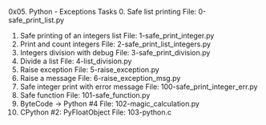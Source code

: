 0x05. Python - Exceptions
Tasks
0. Safe list printing
File: 0-safe_print_list.py
1. Safe printing of an integers list
File: 1-safe_print_integer.py
2. Print and count integers
File: 2-safe_print_list_integers.py
3. Integers division with debug
File: 3-safe_print_division.py
4. Divide a list
File: 4-list_division.py
5. Raise exception
File: 5-raise_exception.py
6. Raise a message
File: 6-raise_exception_msg.py
7. Safe integer print with error message
File: 100-safe_print_integer_err.py
8. Safe function
File: 101-safe_function.py
9. ByteCode -> Python #4
File: 102-magic_calculation.py
10. CPython #2: PyFloatObject
File: 103-python.c
